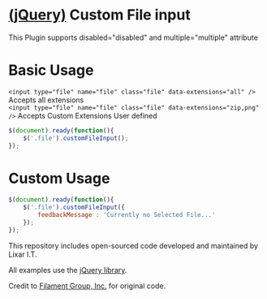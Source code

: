 [(jQuery)](http://jquery.com) Custom File input 
================================ 
This Plugin supports disabled="disabled" and multiple="multiple" attribute

Basic Usage
================================
`<input type="file" name="file" class="file" data-extensions="all" />` Accepts all extensions <br/>
`<input type="file" name="file" class="file" data-extensions="zip,png" />` Accepts Custom Extensions User defined <br/>

```js
$(document).ready(function(){
	$('.file').customFileInput();
});
```

Custom Usage
================================
```js
$(document).ready(function(){
	$('.file').customFileInput({
		feedbackMessage : 'Currently no Selected File...'
	});
});
```

This repository includes open-sourced code developed and maintained by Lixar I.T.

All examples use the [jQuery library](http://jquery.com).

Credit to [Filament Group, Inc.](http://filamentgroup.com/lab/jquery_custom_file_input_book_designing_with_progressive_enhancement/) for original code.  
